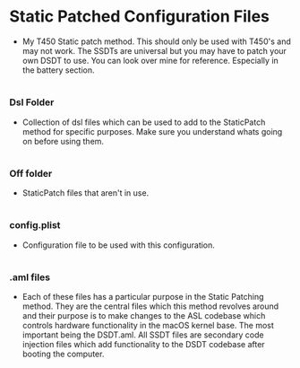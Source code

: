 # Static Patched Configuration Files

- My T450 Static patch method. This should only be used with T450's and may not work. The SSDTs are universal but you may have to patch your own DSDT to use. You can look over mine for reference. Especially in the battery section.

#

### Dsl Folder
 
- Collection of dsl files which can be used to add to the StaticPatch method for specific purposes. Make sure you understand whats going on before using them.

#

### Off folder

- StaticPatch files that aren't in use.

#

### config.plist

- Configuration file to be used with this configuration.

#

### .aml files

- Each of these files has a particular purpose in the Static Patching method. They are the central files which this method revolves around and their purpose is to make changes to the ASL codebase which controls hardware functionality in the macOS kernel base. The most important being the DSDT.aml. All SSDT files are secondary code injection files which add functionality to the DSDT codebase after booting the computer. 